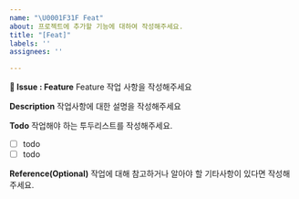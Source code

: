 ```yaml
---
name: "\U0001F31F Feat"
about: 프로젝트에 추가할 기능에 대하여 작성해주세요.
title: "[Feat]"
labels: ''
assignees: ''

---
```


**🌟 Issue : Feature**
Feature 작업 사항을 작성해주세요

**Description**
작업사항에 대한 설명을 작성해주세요


**Todo**
작업해야 하는 투두리스트를 작성해주세요.
- [ ] todo
- [ ] todo

**Reference(Optional)**
작업에 대해 참고하거나 알아야 할 기타사항이 있다면 작성해주세요.
